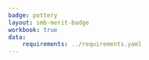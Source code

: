 ```yaml
---
badge: pottery
layout: smb-merit-badge
workbook: true
data:
    requirements: ../requirements.yaml
---
```

